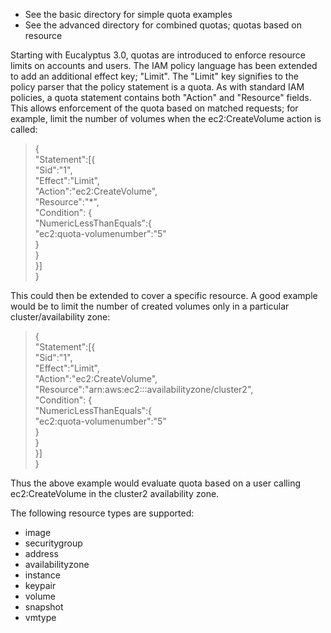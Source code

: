 * See the basic directory for simple quota examples
* See the advanced directory for combined quotas; quotas based on resource 

Starting with Eucalyptus 3.0, quotas are introduced to enforce resource limits on accounts and users.  The IAM policy language has been extended to add an additional effect key; "Limit".  The "Limit" key signifies to the policy parser that the policy statement is a quota. As with standard IAM policies, a quota statement contains both "Action" and "Resource" fields. This allows enforcement of the quota based on matched requests; for example, limit the number of volumes when the ec2:CreateVolume action is called:

>{  
>"Statement":[{  
>"Sid":"1",  
>"Effect":"Limit",  
>"Action":"ec2:CreateVolume",  
>"Resource":"*",  
>"Condition":    {  
>                "NumericLessThanEquals":{  
>                        "ec2:quota-volumenumber":"5"  
>                                        }  
>                }  
>}]  
>}  

This could then be extended to cover a specific resource.  A good example would be to limit the number of created volumes only in a particular cluster/availability zone:

>{  
>"Statement":[{  
>"Sid":"1",  
>"Effect":"Limit",  
>"Action":"ec2:CreateVolume",  
>"Resource":"arn:aws:ec2:::availabilityzone/cluster2",  
>"Condition":    {  
>                "NumericLessThanEquals":{  
>                        "ec2:quota-volumenumber":"5"  
>                                        }  
>                }  
>}]  
>}   

Thus the above example would evaluate quota based on a user calling ec2:CreateVolume in the cluster2 availability zone.

The following resource types are supported:

* image
* securitygroup
* address
* availabilityzone
* instance
* keypair
* volume
* snapshot
* vmtype
